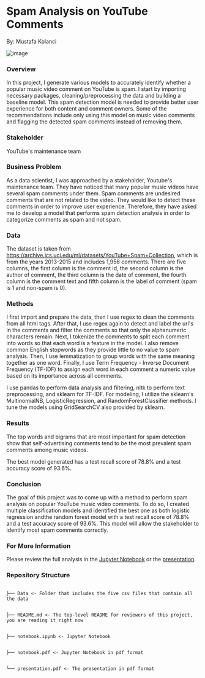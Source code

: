 
# Spam Analysis on YouTube Comments
By: Mustafa Kolanci


![image](https://i.ytimg.com/vi/al2AN2pbnu8/maxresdefault.jpg)


###  Overview
In this project, I generate various models to accurately identify whether a popular music video comment on YouTube is spam. I start by importing necessary packages, cleaning/preprocessing the data and building a baseline model. This spam detection model is needed to provide better user experience for both content and comment owners. Some of the recommendations include only using this model on music video comments and flagging the detected spam comments instead of removing them.


### Stakeholder
YouTube's maintenance team

### Business Problem
As a data scientist, I was approached by a stakeholder, Youtube's maintenance team. They have noticed that many popular music videos have several spam comments under them. Spam comments are undesired comments that are not related to the video. They would like to detect these comments in order to improve user experience. Therefore, they have asked me to develop a model that performs spam detection analysis in order to categorize comments as spam and not spam.


### Data
The dataset is taken from https://archive.ics.uci.edu/ml/datasets/YouTube+Spam+Collection, which is from the years 2013-2015 and includes  1,956 comments. There are five columns, the first column is the comment id, the second column is the author of comment, the third column is the date of comment, the fourth column is the comment text and fifth column is the label of comment (spam is 1 and non-spam is 0).

### Methods
I first import and prepare the data, then I use regex to clean the comments from all html tags. After that, I use regex again to detect and label the url's in the comments and filter the comments so that only the alphanumeric characters remain. Next, I tokenize the comments to split each comment into words so that each word is a feature in the model. I also remove common English stopwords as they provide little to no value to spam analysis. Then, I use lemmatization to group words with the same meaning together as one word. Finally, I use Term Frequency - Inverse Document Frequency (TF-IDF) to assign each word in each comment a numeric value based on its importance across all comments. 

I use pandas to perform data analysis and filtering, nltk to perform text preprocessing, and sklearn for TF-IDF. For modeling, I utilize the sklearn's MultinomialNB, LogisticRegression, and RandomForestClassifier methods. I tune the models using GridSearchCV also provided by sklearn.

### Results

The top words and bigrams that are most important for spam detection show that self-advertising comments tend to be the most prevalent spam comments among music videos. 

The best model generated has a test recall score of 78.8% and a test accuracy score of 93.6%.

### Conclusion 
The goal of this project was to come up with a method to perform spam analysis on popular YouTube music video comments. To do so, I created multiple classification models and identified the best one as both logistic regression andthe random forest model with a test recall score of 78.8% and a test accuracy score of 93.6%. This model will allow the stakeholder to identify most spam comments correctly.

### For More Information
Please review the full analysis in the [Jupyter Notebook](https://github.com/mfurkankolanci/CapstoneProject/blob/master/notebook.ipynb) or the [presentation](https://github.com/mfurkankolanci/CapstoneProject/blob/master/presentation.pdf).

### Repository Structure

```

├── Data <- Folder that includes the five csv files that contain all the data


├── README.md <- The top-level README for reviewers of this project, you are reading it right now


├── notebook.ipynb <- Jupyter Notebook


├── notebook.pdf <- Jupyter Notebook in pdf format 


└── presentation.pdf <- The presentation in pdf format
